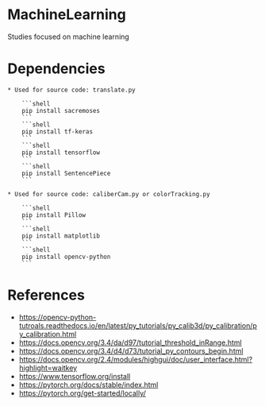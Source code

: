 # MachineLearning
Studies focused on machine learning


# Dependencies
    * Used for source code: translate.py

        ```shell
        pip install sacremoses
        ```
        ```shell
        pip install tf-keras
        ```
        ```shell
        pip install tensorflow
        ```
        ```shell
        pip install SentencePiece
        ```
        
    * Used for source code: caliberCam.py or colorTracking.py

        ```shell
        pip install Pillow
        ```
        ```shell
        pip install matplotlib 
        ```
        ```shell
        pip install opencv-python
        ```


# References
 - https://opencv-python-tutroals.readthedocs.io/en/latest/py_tutorials/py_calib3d/py_calibration/py_calibration.html
 - https://docs.opencv.org/3.4/da/d97/tutorial_threshold_inRange.html
 - https://docs.opencv.org/3.4/d4/d73/tutorial_py_contours_begin.html
 - https://docs.opencv.org/2.4/modules/highgui/doc/user_interface.html?highlight=waitkey
 - https://www.tensorflow.org/install
 - https://pytorch.org/docs/stable/index.html
 - https://pytorch.org/get-started/locally/